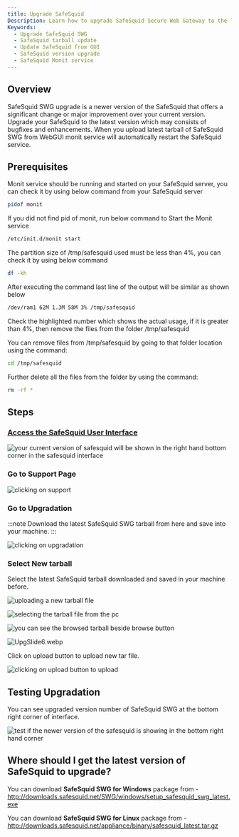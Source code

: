 ```yaml
---
title: Upgrade SafeSquid
Description: Learn how to upgrade SafeSquid Secure Web Gateway to the latest version using the Web GUI, including prerequisites, cleanup instructions, and step-by-step guidance on uploading and applying the new tarball package.
Keywords:
  - Upgrade SafeSquid SWG
  - SafeSquid tarball update
  - Update SafeSquid from GUI
  - SafeSquid version upgrade
  - SafeSquid Monit service
---
```


## Overview
SafeSquid SWG upgrade is a newer version of the SafeSquid that offers a significant change or major improvement over your current version. Upgrade your SafeSquid to the latest version which may consists of bugfixes and enhancements. When you upload latest tarball of SafeSquid SWG from WebGUI monit service will automatically restart the SafeSquid service.

## Prerequisites
Monit service should be running and started on your SafeSquid server, you can check it by using below command from your SafeSquid server

```bash
pidof monit
```
If you did not find pid of monit, run below command to Start the Monit service

```bash
/etc/init.d/monit start
```

The partition size of /tmp/safesquid used must be less than 4%, you can check it by using below command

```bash
df -kh
```
After executing the command last line of the output will be similar as shown below

```bash
/dev/ram1 62M 1.3M 58M 3% /tmp/safesquid
```
Check the highlighted number which shows the actual usage, if it is greater than 4%, then remove the files from the folder /tmp/safesquid

You can remove files from /tmp/safesquid by going to that folder location using the command:
```bash
cd /tmp/safesquid
```
Further delete all the files from the folder by using the command:

```bash
rm -rf *
```
## Steps 
### [Access the SafeSquid User Interface](/docs/08-SafeSquid%20Interface/Accessing%20the%20SafeSquid%20Interface.md)

![your current version of safesquid will be shown in the right hand bottom corner in the safesquid interface](/img/How_To/Upgrade_SafeSquid_To_A_Newer_Version/image1.webp)

### Go to Support Page
![clicking on support](/img/How_To/Upgrade_SafeSquid_To_A_Newer_Version/image2.webp)

### Go to Upgradation
:::note
Download the latest SafeSquid SWG tarball from here and save into your machine.
:::

![clicking on upgradation](/img/How_To/Upgrade_SafeSquid_To_A_Newer_Version/image3.webp)

### Select New tarball
Select the latest SafeSquid tarball downloaded and saved in your machine before.

![uploading a new tarball file](/img/How_To/Upgrade_SafeSquid_To_A_Newer_Version/image4.webp)

![selecting the tarball file from the pc](/img/How_To/Upgrade_SafeSquid_To_A_Newer_Version/image5.webp)

![you can see the browsed tarball beside browse button](/img/How_To/Upgrade_SafeSquid_To_A_Newer_Version/image6.webp)

![UpgSlide6.webp](/img/How_To/Upgrade_SafeSquid_To_A_Newer_Version/image6.webp)

Click on upload button to upload new tar file.

![clicking on upload button to upload](/img/How_To/Upgrade_SafeSquid_To_A_Newer_Version/image7.webp)

## Testing Upgradation
You can see upgraded version number of SafeSquid SWG at the bottom right corner of interface.

![test if the newer version of the safesquid is showing in the bottom right hand corner](/img/How_To/Upgrade_SafeSquid_To_A_Newer_Version/image8.webp)

## Where should I get the latest version of SafeSquid to upgrade?

You can download **SafeSquid SWG for Windows** package from - http://downloads.safesquid.net/SWG/windows/setup_safesquid_swg_latest.exe

You can download **SafeSquid SWG for Linux** package from - http://downloads.safesquid.net/appliance/binary/safesquid_latest.tar.gz
